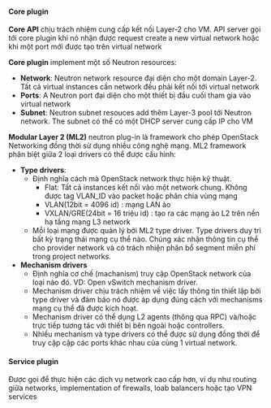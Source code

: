 #### Core plugin
**Core API** chịu trách nhiệm cung cấp kết nối Layer-2 cho VM. API server gọi tới core plugin khi nó nhận được request create a new virtual network hoặc khi một port mới được tạo trên virtual network

**Core plugin** implement một số Neutron resources:
- **Network**: Neutron network resource đại diện cho một domain Layer-2. Tất cả virtual instances cần network đều phải kết nối tới virtual network
- **Ports**: A Neutron port đại diện cho một thiết bị đầu cuối tham gia vào virtual network
- **Subnet**: Neutron subnet resouces add thêm Layer-3 pool tới Neutron network. The subnet có thể có một DHCP server cung cấp IP cho VM

**Modular Layer 2 (ML2)** neutron plug-in là framework cho phép OpenStack Networking đồng thời sử dụng nhiều công nghệ mạng. ML2 framework phân biệt giữa 2 loại drivers có thể được cấu hình:

- **Type drivers**:
  - Định nghĩa cách mà OpenStack network thực hiện kỹ thuật.
    - Flat: Tất cả instances kết nối vào một network chung. Không được tag VLAN_ID vào packet hoặc phân chia vùng mạng
    - VLAN(12bit = 4096 id) : mạng LAN ảo
    - VXLAN/GRE(24bit = 16 triệu id) : tạo ra các mạng ảo L2 trên nền hạ tầng mạng L3 network
  - Mỗi loại mạng được quản lý bởi ML2 type driver. Type drivers duy trì bất kỳ trạng thái mạng cụ thể nào. Chúng xác nhận thông tin cụ thể cho provider network và có trách nhiện phân bổ segment miễn phí trong project networks.
- **Mechanism drivers**
  - Định nghĩa cơ chế (machanism) truy cập OpenStack network của loại nào đó. VD: Open vSwitch mechanism driver.
  - Mechanism driver chịu trách nhiệm về việc lấy thông tin thiết lập bởi type driver và đảm bảo nó được áp dụng đúng cách với mechanisms mạng cụ thể đã được kích hoạt.
  - Mechanism driver có thể dụng L2 agents (thông qua RPC) và/hoặc trực tiếp tương tác với thiết bị bên ngoài hoặc controllers.
  - Nhiều mechanism và type drivers có thể được sử dụng đồng thời để truy cập cập các ports khác nhau của cùng 1 virtual network.

#### Service plugin 
Được gọi để thực hiện các dịch vụ network cao cấp hơn, ví dụ như routing giữa networks, implementation of firewalls, loab balancers hoặc tạo VPN services
